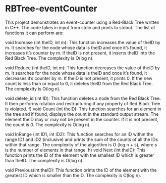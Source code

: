 # RBTree-eventCounter
This project demonstrates an event-counter using a Red-Black Tree written in C++. The code takes in input from stdin and prints to stdout. The list of functions it can perform are:

void Increase (int theID, int m): This function increases the value of theID by m. It searches for the node whose data is theID and once it’s found, it increases it’s counter by m. If theID is not present, it inserts theID into the Red Black Tree. The complexity is O(log n).

void Reduce (int theID, int m): This function decreases the value of theID by m. It searches for the node whose data is theID and once it’s found, it decreases it’s counter by m. If theID is not present, it prints 0. If the new count is less than or equal to 0, it deletes theID from the Red Black Tree. The complexity is O(log n).

void delete_id (int ID): This function deletes a node from the Red Black Tree. It then performs rotation and restructuring if any property of Red Black Tree is violated. f) void Count (int theID): This function searches for an element in the tree and if found, displays the count in the standard output stream. The element theID may or may not be present in the counter. If it is not present, the count is 0. The complexity is O(log n).

void InRange (int ID1, int ID2): This function searches for an ID within the range ID1 and ID2 (inclusive) and prints the sum of the counts of all the IDs within that range. The complexity of the algorithm is O (log n + s), where s is the number of elements in that range. h) void Next (int theID): This function prints the ID of the element with the smallest ID which is greater than theID. The complexity is O(log n).

void Previous(int theID): This function prints the ID of the element with the greatest ID which is smaller than theID. The complexity is O(log n).
